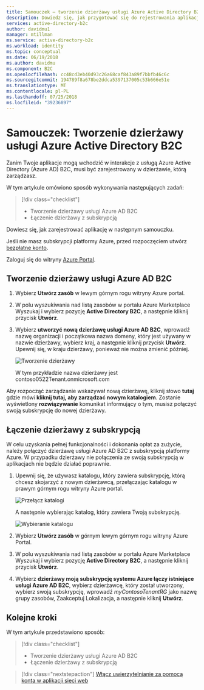 ```yaml
---
title: Samouczek — tworzenie dzierżawy usługi Azure Active Directory B2C | Dokumentacja firmy Microsoft
description: Dowiedz się, jak przygotować się do rejestrowania aplikacji, tworząc dzierżawy usługi Azure Active Directory B2C w witrynie Azure portal.
services: active-directory-b2c
author: davidmu1
manager: mtillman
ms.service: active-directory-b2c
ms.workload: identity
ms.topic: conceptual
ms.date: 06/19/2018
ms.author: davidmu
ms.component: B2C
ms.openlocfilehash: cc48cd3eb40d93c26a68caf843a89f7bbfb46c6c
ms.sourcegitcommit: 194789f8a678be2ddca5397137005c53b666e51e
ms.translationtype: MT
ms.contentlocale: pl-PL
ms.lasthandoff: 07/25/2018
ms.locfileid: "39236897"
---
```

# <a name="tutorial-create-an-azure-active-directory-b2c-tenant"></a>Samouczek: Tworzenie dzierżawy usługi Azure Active Directory B2C

Zanim Twoje aplikacje mogą wchodzić w interakcje z usługą Azure Active Directory (Azure AD) B2C, musi być zarejestrowany w dzierżawie, którą zarządzasz.

W tym artykule omówiono sposób wykonywania następujących zadań:

> [!div class="checklist"]
> * Tworzenie dzierżawy usługi Azure AD B2C
> * Łączenie dzierżawy z subskrypcją

Dowiesz się, jak zarejestrować aplikację w następnym samouczku.

Jeśli nie masz subskrypcji platformy Azure, przed rozpoczęciem utwórz [bezpłatne konto](https://azure.microsoft.com/free/?WT.mc_id=A261C142F).

Zaloguj się do witryny [Azure Portal](https://portal.azure.com/).

## <a name="create-an-azure-ad-b2c-tenant"></a>Tworzenie dzierżawy usługi Azure AD B2C

1. Wybierz **Utwórz zasób** w lewym górnym rogu witryny Azure portal.
2. W polu wyszukiwania nad listą zasobów w portalu Azure Marketplace Wyszukaj i wybierz pozycję **Active Directory B2C**, a następnie kliknij przycisk **Utwórz**.
3. Wybierz **utworzyć nową dzierżawę usługi Azure AD B2C**, wprowadź nazwę organizacji i początkowa nazwa domeny, który jest używany w nazwie dzierżawy, wybierz kraj, a następnie kliknij przycisk **Utwórz**. Upewnij się, w kraju dzierżawy, ponieważ nie można zmienić później.

    ![Tworzenie dzierżawy](./media/tutorial-create-tenant/create-tenant.png)

    W tym przykładzie nazwa dzierżawy jest contoso0522Tenant.onmicrosoft.com

Aby rozpocząć zarządzanie wskazywał nową dzierżawę, kliknij słowo **tutaj** gdzie mówi **kliknij tutaj, aby zarządzać nowym katalogiem**. Zostanie wyświetlony **rozwiązywanie** komunikat informujący o tym, musisz połączyć swoją subskrypcję do nowej dzierżawy. 

## <a name="link-your-tenant-to-your-subscription"></a>Łączenie dzierżawy z subskrypcją

W celu uzyskania pełnej funkcjonalności i dokonania opłat za zużycie, należy połączyć dzierżawę usługi Azure AD B2C z subskrypcją platformy Azure. W przypadku dzierżawy nie połączenia ze swoją subskrypcją w aplikacjach nie będzie działać poprawnie.

1. Upewnij się, że używasz katalogu, który zawiera subskrypcję, którą chcesz skojarzyć z nowym dzierżawcą, przełączając katalogu w prawym górnym rogu witryny Azure portal.

    ![Przełącz katalogi](./media/tutorial-create-tenant/switch-directories.png)

    A następnie wybierając katalog, który zawiera Twoją subskrypcję.

    ![Wybieranie katalogu](./media/tutorial-create-tenant/select-directory.png)

2. Wybierz **Utwórz zasób** w górnym lewym górnym rogu witryny Azure Portal.
3. W polu wyszukiwania nad listą zasobów w portalu Azure Marketplace Wyszukaj i wybierz pozycję **Active Directory B2C**, a następnie kliknij przycisk **Utwórz**.
4. Wybierz **dzierżawy moją subskrypcję systemu Azure łączy istniejące usługi Azure AD B2C**, wybierz dzierżawcę, który został utworzony, wybierz swoją subskrypcję, wprowadź *myContosoTenantRG* jako nazwę grupy zasobów, Zaakceptuj Lokalizacja, a następnie kliknij **Utwórz**.

## <a name="next-steps"></a>Kolejne kroki

W tym artykule przedstawiono sposób:

> [!div class="checklist"]
> * Tworzenie dzierżawy usługi Azure AD B2C
> * Łączenie dzierżawy z subskrypcją

> [!div class="nextstepaction"]
> [Włącz uwierzytelnianie za pomocą konta w aplikacji sieci web](active-directory-b2c-tutorials-web-app.md)